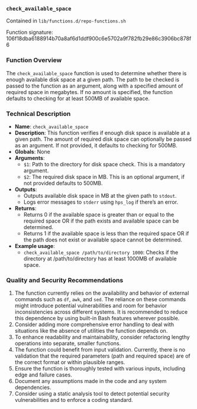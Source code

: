 ### `check_available_space`

Contained in `lib/functions.d/repo-functions.sh`

Function signature: 106f18dba6188914b70a8af6d1ddf900c6e5702a9f782fb29e86c3906bc878f6

### Function Overview

The `check_available_space` function is used to determine whether there is enough available disk space at a given path. The path to be checked is passed to the function as an argument, along with a specified amount of required space in megabytes. If no amount is specified, the function defaults to checking for at least 500MB of available space.

### Technical Description

- **Name**: `check_available_space`
- **Description**: This function verifies if enough disk space is available at a given path. The amount of required disk space can optionally be passed as an argument. If not provided, it defaults to checking for 500MB.
- **Globals**: None
- **Arguments**: 
  - `$1`: Path to the directory for disk space check. This is a mandatory argument.
  - `$2`: The required disk space in MB. This is an optional argument, if not provided defaults to 500MB.
- **Outputs**: 
  - Outputs available disk space in MB at the given path to `stdout`.
  - Logs error messages to `stderr` using `hps_log` if there’s an error.
- **Returns**: 
  - Returns 0 if the available space is greater than or equal to the required space OR if the path exists and available space can be determined.
  - Returns 1 if the available space is less than the required space OR if the path does not exist or available space cannot be determined.
- **Example usage**:
  - `check_available_space /path/to/directory 1000`: Checks if the directory at /path/to/directory has at least 1000MB of available space.

### Quality and Security Recommendations

1. The function currently relies on the availability and behavior of external commands such as `df`, `awk`, and `sed`. The reliance on these commands might introduce potential vulnerabilities and room for behavior inconsistencies across different systems. It is recommended to reduce this dependence by using built-in Bash features wherever possible.
2. Consider adding more comprehensive error handling to deal with situations like the absence of utilities the function depends on.
3. To enhance readability and maintainability, consider refactoring lengthy operations into separate, smaller functions.
4. The function could benefit from input validation. Currently, there is no validation that the required parameters (path and required space) are of the correct format or within plausible ranges.
5. Ensure the function is thoroughly tested with various inputs, including edge and failure cases.
6. Document any assumptions made in the code and any system dependencies.
7. Consider using a static analysis tool to detect potential security vulnerabilities and to enforce a coding standard.


